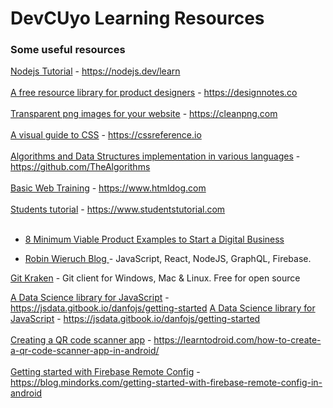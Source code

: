 # DevCUyo Learning Resources

### Some useful resources


[Nodejs Tutorial](https://nodejs.dev/learn) - https://nodejs.dev/learn
<br><br>
[A free resource library for product designers](https://designnotes.co) - https://designnotes.co
<br><br>
[Transparent png images for your website](https://cleanpng.com) - https://cleanpng.com
<br><br>
[A visual guide to CSS](https://cssreference.io) - https://cssreference.io
<br><br>
[Algorithms and Data Structures implementation in various languages](https://github.com/TheAlgorithms) - https://github.com/TheAlgorithms
<br><br>
[Basic Web Training](https://www.htmldog.com) - https://www.htmldog.com
<br><br>
[Students tutorial](https://www.studentstutorial.com) - https://www.studentstutorial.com 
<br><br>

- [8 Minimum Viable Product Examples to Start a Digital Business](https://mlsdev.com/blog/minimum-viable-product-examples)

- [Robin Wieruch Blog ](https://www.robinwieruch.de/blog) - JavaScript, React, NodeJS, GraphQL, Firebase.

[Git Kraken](https://www.gitkraken.com/) - Git client for Windows, Mac & Linux. Free for open source

[A Data Science library for JavaScript](https://jsdata.gitbook.io/danfojs) - https://jsdata.gitbook.io/danfojs/getting-started
[A Data Science library for JavaScript](https://jsdata.gitbook.io/danfojs) - https://jsdata.gitbook.io/danfojs/getting-started
<br><br>
[Creating a QR code scanner app](https://learntodroid.com/how-to-create-a-qr-code-scanner-app-in-android/) - https://learntodroid.com/how-to-create-a-qr-code-scanner-app-in-android/
<br><br>
[Getting started with Firebase Remote Config](https://blog.mindorks.com/getting-started-with-firebase-remote-config-in-android) - https://blog.mindorks.com/getting-started-with-firebase-remote-config-in-android

